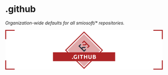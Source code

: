 # .github

_Organization-wide defaults for all smiosoft/* repositories._

![.github](docs/.assets/project-title.png)